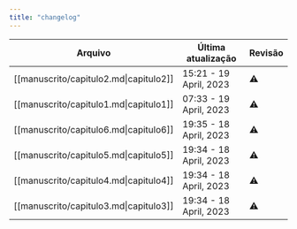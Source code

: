 ```yaml
---
title: "changelog"
---
```

 | Arquivo                                | Última atualização      | Revisão |
| -------------------------------------- | ----------------------- | ------- |
| [[manuscrito/capitulo2.md\|capitulo2]] | 15:21  - 19 April, 2023 | ⚠️      |
| [[manuscrito/capitulo1.md\|capitulo1]] | 07:33  - 19 April, 2023 | ⚠️      |
| [[manuscrito/capitulo6.md\|capitulo6]] | 19:35  - 18 April, 2023 | ⚠️      |
| [[manuscrito/capitulo5.md\|capitulo5]] | 19:34  - 18 April, 2023 | ⚠️      |
| [[manuscrito/capitulo4.md\|capitulo4]] | 19:34  - 18 April, 2023 | ⚠️      |
| [[manuscrito/capitulo3.md\|capitulo3]] | 19:34  - 18 April, 2023 | ⚠️      |

